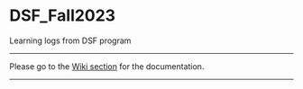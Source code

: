 # DSF_Fall2023
Learning logs from DSF program

***

Please go to the [Wiki section](https://github.com/smallahan/DSF_Fall2023/wiki) for the documentation. 


***
